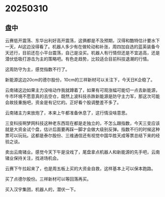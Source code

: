 # 20250310

## 盘中

云赛低开震荡、东华出利好高开震荡，这俩都是不及预期，汉得和酷特估计要水下一天，AI这边没得看了。机器人多少有在做轮动和补涨，周四加自选的蓝英装备今天还行，目前还在小平台震荡，自己是没买。机器人有行情但还是不宜追高，还是潜伏低吸打游击为主的策略吧。有色走趋势，比较适合目前科技退潮的行情。

这周防守为主，感觉指数不行了。

新能源这边20cm的德尔股份，10cm的三祥新材可以关注下，今天日K企稳了。

云南锗这边如果主力没啥动作我就蹲着了，如果有可观涨幅可能切一点去新能源，牛市环境不愿意真的去空仓，既然上波科技杀跌新能源是防守主力军，那这次可能会故技重施吧，资金是有记忆的。正好看个股调整差不多了。

云南锗主力来放炮了，本来上午都准备休息了，这行情没啥意思。

三变科技啊梦网科技这种老东西现在都是走独立的，不怎么跟指数，今天三变应该就是大资金试个盘，估计后面要再踩一脚才会做大级别反弹。指数不行的时候这种票可以玩玩。这都是泰尔股份、三维通信还有视觉中国华胜天成等票总结下来的经验之谈。

卖出云南锗业。感觉今天下午是没戏了，尾盘拿点机器人和新能源的先手吧，云南锗业保持关注，找进场机会。

云赛下午拉起来了，也是周五板上买的大资金自救，这样基本上可以保本跑路。

买了点德尔股份。三祥新材可以等回落再买。

买入汉宇集团，机器人的，潜伏一下。
